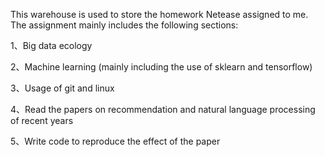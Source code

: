 ﻿This warehouse is used to store the homework Netease assigned to me. The assignment mainly includes the following sections:

1、Big data ecology

2、Machine learning (mainly including the use of sklearn and tensorflow)

3、Usage of git and linux

4、Read the papers on recommendation and natural language processing of recent years

5、Write code to reproduce the effect of the paper

